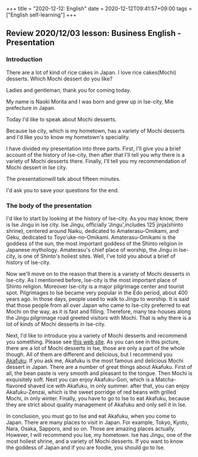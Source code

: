 +++
title =  "2020-12-12: English"
date = 2020-12-12T09:41:57+09:00
tags = ["English self-learning"]
+++

## Review 2020/12/03 lesson: Business English - Presentation

### Introduction

<!-- Attention-Grabbing Statement-->
There are a lot of kind of rice cakes in Japan. I love rice cakes(Mochi) desserts. Which Mochi dessert do you like?
<!-- Greeting/Welcoming-->
Ladies and gentleman, thank you for coming today.
<!-- Self-Introduction-->
My name is Naoki Morita and I was born and grew up in Ise-city, Mie prefecture in Japan.
<!-- Title of Presentation -->
Today I'd like to speak about Mochi desserts.
<!-- Objectives -->
Because Ise city, which is my hometown, has a variety of Mochi desserts and I'd like you to know my hometown's speciality.
<!-- Outline -->
I have divided my presentation into three parts. First, I'll give you a brief account of the history of Ise-city, then after that I'll tell you why there is a variety of Mochi desserts there. Finally, I'll tell you my recommendation of Mochi dessert in Ise city.
<!-- Length of Presentation -->
The presentationwill talk about fifteen minutes.
<!-- Handling Questions -->
I'd ask you to save your questions for the end.

### The body of the presentation

<!-- the 1st part -->
I'd like to start by looking at the history of Ise-city. As you may know, there is Ise Jingu in Ise city. Ise Jingu, officially 'Jingu',includes 125 jinja(shinto shrine), centered around Naiku, dedicated to Amaterasu-Omikami, and Geku, dedicated to Toyo'uke-no-Omikami. Amaterasu-Omikami is the goddess of the sun, the most important goddess of the Shinto religion in Japanese mythology. Amaterasu's chief place of worship, the Jingu in Ise-city, is one of Shinto's holiest sites. Well, I've told you about a brief of history of Ise-city.

<!-- the 2nd part -->
Now we'll move on to the reason that there is a variety of Mochi desserts in Ise-city. As I mentioned before, Ise-city is the most important place of Shinto religion. Moreover Ise-city is a major pilgrimage center and tourist spot. Pilgrimages to Ise became very popular in the Edo period, about 400 years ago. In those days, people used to walk to Jingu to worship. It is said that those people from all over Japan who came to Ise-city preferred to eat Mochi on the way, as it is fast and filling. Therefore, many tea-houses along the Jingu pilgrimage road greeted visitors with Mochi. That is why there is a lot of kinds of Mochi desserts in Ise-city.

<!-- the 3rd part -->
Next, I'd like to introduce you a variety of Mochi desserts and recommend you something. Please see [this web site](https://www.kankomie.or.jp/season/detail_108.html). As you can see in this picture, there are a lot of Mochi desserts in Ise, those are only a part of the whole though. All of them are different and delicious, but I recommend you [Akafuku](https://www.akafuku.co.jp/en/). If you ask me, Akafuku is the most famous and delicious Mochi dessert in Japan. There are a number of great things about Akafuku. First of all, the bean paste is very smooth and pleasant to the tongue. Then Mochi is exquisitely soft. Next you can enjoy Akafuku-Gori, which is a Matcha-flavored shaved ice with Akafuku, in only summer. after that, you can enjoy Akafuku-Zenzai, which is the sweet porridge of red beans with grilled Mochi, in only winter. Finally, you have to go to Ise to eat Akafuku, because they are strict about quality management of Akafuku and only sell it in Ise.

<!-- Conclusion -->
In conclusion, you must go to Ise and eat Akafuku, when you come to Japan. There are many places to visit in Japan. For example, Tokyo, Kyoto, Nara, Osaka, Sapporo, and so on. Those are amazing places actually. However, I will recommend you Ise, my hometown. Ise has Jingu, one of the most holiest shrine, and a variety of Mochi desserts. If you want to know the goddess of Japan and if you are foodie, you should go to Ise.
